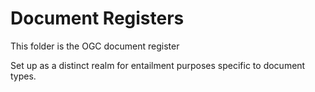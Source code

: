 # Document Registers

This folder is the OGC document register

Set up as a distinct realm for entailment purposes specific to document types.

